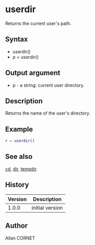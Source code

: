 

# userdir

Returns the current user's path.

## Syntax

- userdir()
- p = userdir()

## Output argument

 - p - a string: current user directory.

## Description


  <p>Returns the name of the user's directory.</p>


## Example

```matlab
r = userdir()
```

## See also

[cd](cd.md), [dir](dir.md), [tempdir](tempdir.md).
## History

|Version|Description|
|------|------|
|1.0.0|initial version|


## Author

Allan CORNET



